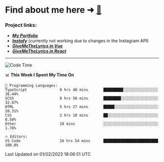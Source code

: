 # Find about me here ➜ [🧑](https://pauabella.dev)

### Project links:
- ***[My Portfolio](https://pauabella.dev)***
- ***[Instafy](https://instafy.me)*** (currently not working due to changes in the Instagram API)
- ***[GiveMeTheLyrics in Vue](https://lyrics.pauabella.dev)***
- ***[GiveMeTheLyrics in React](https://pauabella.dev/GiveMeTheLyrics)***

---
<!--START_SECTION:waka-->
![Code Time](http://img.shields.io/badge/Code%20Time-1%2C845%20hrs%2058%20mins-blue)

📊 **This Week I Spent My Time On** 

```text
💬 Programming Languages: 
TypeScript               9 hrs 48 mins       █████████░░░░░░░░░░░░░░░░   36.44% 
SCSS                     8 hrs 50 mins       ████████░░░░░░░░░░░░░░░░░   32.87% 
HTML                     5 hrs 27 mins       █████░░░░░░░░░░░░░░░░░░░░   20.31% 
CSS                      2 hrs 18 mins       ██░░░░░░░░░░░░░░░░░░░░░░░   8.58% 
Other                    28 mins             ░░░░░░░░░░░░░░░░░░░░░░░░░   1.78%

🔥 Editors: 
VS Code                  26 hrs 54 mins      █████████████████████████   100.0%

```


 Last Updated on 01/02/2023 18:06:51 UTC
<!--END_SECTION:waka-->
